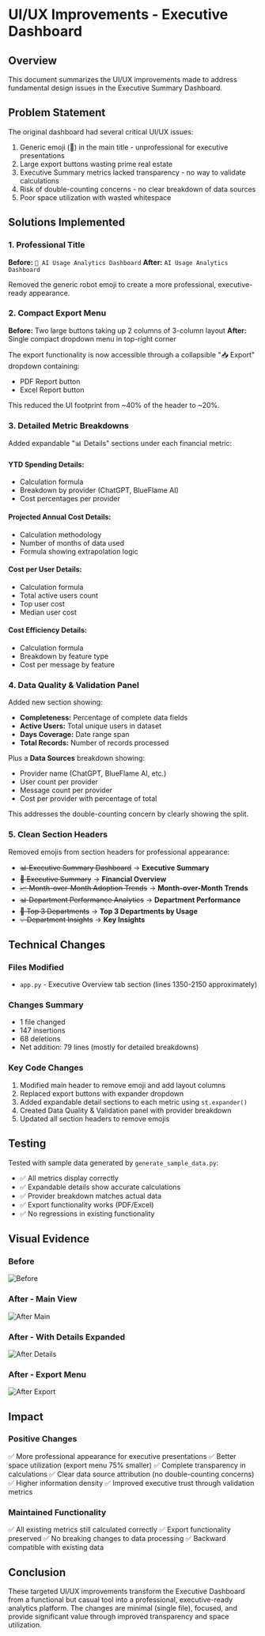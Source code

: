 # UI/UX Improvements - Executive Dashboard

## Overview
This document summarizes the UI/UX improvements made to address fundamental design issues in the Executive Summary Dashboard.

## Problem Statement
The original dashboard had several critical UI/UX issues:
1. Generic emoji (🤖) in the main title - unprofessional for executive presentations
2. Large export buttons wasting prime real estate
3. Executive Summary metrics lacked transparency - no way to validate calculations
4. Risk of double-counting concerns - no clear breakdown of data sources
5. Poor space utilization with wasted whitespace

## Solutions Implemented

### 1. Professional Title
**Before:** `🤖 AI Usage Analytics Dashboard`
**After:** `AI Usage Analytics Dashboard`

Removed the generic robot emoji to create a more professional, executive-ready appearance.

### 2. Compact Export Menu
**Before:** Two large buttons taking up 2 columns of 3-column layout
**After:** Single compact dropdown menu in top-right corner

The export functionality is now accessible through a collapsible "📥 Export" dropdown containing:
- PDF Report button
- Excel Report button

This reduced the UI footprint from ~40% of the header to ~20%.

### 3. Detailed Metric Breakdowns
Added expandable "📊 Details" sections under each financial metric:

#### YTD Spending Details:
- Calculation formula
- Breakdown by provider (ChatGPT, BlueFlame AI)
- Cost percentages per provider

#### Projected Annual Cost Details:
- Calculation methodology
- Number of months of data used
- Formula showing extrapolation logic

#### Cost per User Details:
- Calculation formula
- Total active users count
- Top user cost
- Median user cost

#### Cost Efficiency Details:
- Calculation formula
- Breakdown by feature type
- Cost per message by feature

### 4. Data Quality & Validation Panel
Added new section showing:
- **Completeness:** Percentage of complete data fields
- **Active Users:** Total unique users in dataset
- **Days Coverage:** Date range span
- **Total Records:** Number of records processed

Plus a **Data Sources** breakdown showing:
- Provider name (ChatGPT, BlueFlame AI, etc.)
- User count per provider
- Message count per provider
- Cost per provider with percentage of total

This addresses the double-counting concern by clearly showing the split.

### 5. Clean Section Headers
Removed emojis from section headers for professional appearance:
- ~~📊 Executive Summary Dashboard~~ → **Executive Summary**
- ~~💼 Executive Summary~~ → **Financial Overview**
- ~~📈 Month-over-Month Adoption Trends~~ → **Month-over-Month Trends**
- ~~📊 Department Performance Analytics~~ → **Department Performance**
- ~~🥇 Top 3 Departments~~ → **Top 3 Departments by Usage**
- ~~💡 Department Insights~~ → **Key Insights**

## Technical Changes

### Files Modified
- `app.py` - Executive Overview tab section (lines 1350-2150 approximately)

### Changes Summary
- 1 file changed
- 147 insertions
- 68 deletions
- Net addition: 79 lines (mostly for detailed breakdowns)

### Key Code Changes
1. Modified main header to remove emoji and add layout columns
2. Replaced export buttons with expander dropdown
3. Added expandable detail sections to each metric using `st.expander()`
4. Created Data Quality & Validation panel with provider breakdown
5. Updated all section headers to remove emojis

## Testing
Tested with sample data generated by `generate_sample_data.py`:
- ✅ All metrics display correctly
- ✅ Expandable details show accurate calculations
- ✅ Provider breakdown matches actual data
- ✅ Export functionality works (PDF/Excel)
- ✅ No regressions in existing functionality

## Visual Evidence

### Before
![Before](https://github.com/user-attachments/assets/a93e8ee2-ce40-4934-97a7-5117f70cd5d0)

### After - Main View
![After Main](https://github.com/user-attachments/assets/65aa206d-f33f-420a-a06c-3471ead17312)

### After - With Details Expanded
![After Details](https://github.com/user-attachments/assets/fdbe63a0-2b02-4aab-a438-90ef5bdcda5f)

### After - Export Menu
![After Export](https://github.com/user-attachments/assets/080fdce5-37e7-46a9-a9ab-4b2d34548430)

## Impact

### Positive Changes
✅ More professional appearance for executive presentations
✅ Better space utilization (export menu 75% smaller)
✅ Complete transparency in calculations
✅ Clear data source attribution (no double-counting concerns)
✅ Higher information density
✅ Improved executive trust through validation metrics

### Maintained Functionality
✅ All existing metrics still calculated correctly
✅ Export functionality preserved
✅ No breaking changes to data processing
✅ Backward compatible with existing data

## Conclusion
These targeted UI/UX improvements transform the Executive Dashboard from a functional but casual tool into a professional, executive-ready analytics platform. The changes are minimal (single file), focused, and provide significant value through improved transparency and space utilization.
